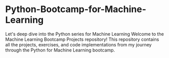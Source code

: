 # Python-Bootcamp-for-Machine-Learning
Let's deep dive into the Python series for Machine Learning
Welcome to the Machine Learning Bootcamp Projects repository! This repository contains all the projects, exercises, and code implementations from my journey through the Python for Machine Learning bootcamp.

